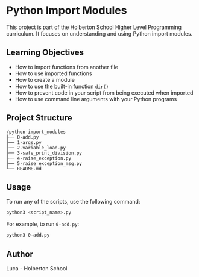 # Python Import Modules

This project is part of the Holberton School Higher Level Programming curriculum. It focuses on understanding and using Python import modules.

## Learning Objectives

- How to import functions from another file
- How to use imported functions
- How to create a module
- How to use the built-in function `dir()`
- How to prevent code in your script from being executed when imported
- How to use command line arguments with your Python programs

## Project Structure

```
/python-import_modules
├── 0-add.py
├── 1-args.py
├── 2-variable_load.py
├── 3-safe_print_division.py
├── 4-raise_exception.py
├── 5-raise_exception_msg.py
└── README.md
```

## Usage

To run any of the scripts, use the following command:

```sh
python3 <script_name>.py
```

For example, to run `0-add.py`:

```sh
python3 0-add.py
```

## Author

Luca - Holberton School